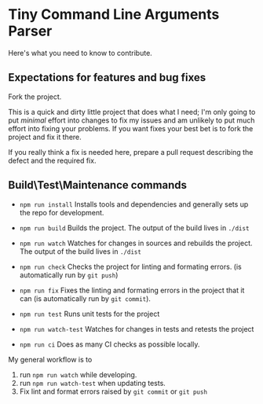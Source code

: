# Tiny Command Line Arguments Parser

Here's what you need to know to contribute.

## Expectations for features and bug fixes

Fork the project.

This is a quick and dirty little project that does what I need; I'm only going to put *minimal* effort into changes to fix my issues and am unlikely to put much effort into fixing your problems. If you want fixes your best bet is to fork the project and fix it there.

If you really think a fix is needed here, prepare a pull request describing the defect and the required fix.

## Build\Test\Maintenance commands

- `npm run install`
  Installs tools and dependencies and generally sets up the repo for development.

- `npm run build`
  Builds the project. The output of the build lives in `./dist`

- `npm run watch`
  Watches for changes in sources and rebuilds the project. The output of the build lives in `./dist`

- `npm run check`
  Checks the project for linting and formating errors. (is automatically run by `git push`)

- `npm run fix`
  Fixes the linting and formating errors in the project that it can (is automatically run by `git commit`).

- `npm run test`
  Runs unit tests for the project

- `npm run watch-test`
  Watches for changes in tests and retests the project

- `npm run ci`
  Does as many CI checks as possible locally.

My general workflow is to

1. run `npm run watch` while developing.
2. run `npm run watch-test` when updating tests.
3. Fix lint and format errors raised by `git commit` or `git push`
